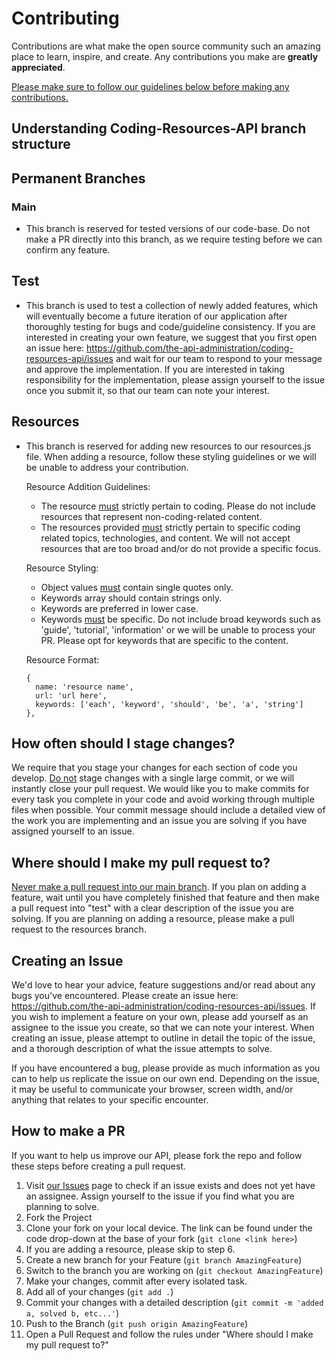 <!-- CONTRIBUTING -->

# Contributing

Contributions are what make the open source community such an amazing place to learn, inspire, and create. Any contributions you make are **greatly appreciated**. 

<ins>Please make sure to follow our guidelines below before making any contributions.</ins>



## Understanding Coding-Resources-API branch structure
## Permanent Branches
### Main
- This branch is reserved for tested versions of our code-base. Do not make a PR directly into this branch, as we require testing before we can confirm any feature.



## Test
- This branch is used to test a collection of newly added features, which will eventually become a future iteration of our application after thoroughly testing for bugs and code/guideline consistency. If you are interested in creating your own feature, we suggest that you first open an issue here: https://github.com/the-api-administration/coding-resources-api/issues and wait for our team to respond to your message and approve the implementation. If you are interested in taking responsibility for the implementation, please assign yourself to the issue once you submit it, so that our team can note your interest.



## Resources
- This branch is reserved for adding new resources to our resources.js file. When adding a resource, follow these styling guidelines or we will be unable to address your contribution. 

  Resource Addition Guidelines:

  - The resource <ins>must</ins> strictly pertain to coding. Please do not include resources that represent non-coding-related content.
  - The resources provided <ins>must</ins> strictly pertain to specific coding related topics, technologies, and content. We will not accept resources that are too broad and/or do not provide a specific focus.

  Resource Styling:

  - Object values <ins>must</ins> contain single quotes only.
  - Keywords array should contain strings only.
  - Keywords are preferred in lower case.
  - Keywords <ins>must</ins> be specific. Do not include broad keywords such as 'guide', 'tutorial', 'information' or we will be unable to process your PR. Please opt for keywords that are specific to the content.

  Resource Format:

  ```
  {
    name: 'resource name',
    url: 'url here',
    keywords: ['each', 'keyword', 'should', 'be', 'a', 'string']
  },
  ```
  
  
  
## How often should I stage changes?

We require that you stage your changes for each section of code you develop. <ins>Do not</ins> stage changes with a single large commit, or we will instantly close your pull request. We would like you to make commits for every task you complete in your code and avoid working through multiple files when possible. Your commit message should include a detailed view of the work you are implementing and an issue you are solving if you have assigned yourself to an issue.



## Where should I make my pull request to?

<ins>Never make a pull request into our main branch</ins>. If you plan on adding a feature, wait until you have completely finished that feature and then make a pull request into "test" with a clear description of the issue you are solving. If you are planning on adding a resource, please make a pull request to the resources branch.



## Creating an Issue

We'd love to hear your advice, feature suggestions and/or read about any bugs you've encountered. Please create an issue here: https://github.com/the-api-administration/coding-resources-api/issues. If you wish to implement a feature on your own, please add yourself as an assignee to the issue you create, so that we can note your interest. When creating an issue, please attempt to outline in detail the topic of the issue, and a thorough description of what the issue attempts to solve. 

If you have encountered a bug, please provide as much information as you can to help us replicate the issue on our own end. Depending on the issue, it may be useful to communicate your browser, screen width, and/or anything that relates to your specific encounter.



## How to make a PR

If you want to help us improve our API, please fork the repo and follow these steps before creating a pull request.

1. Visit [our Issues](https://github.com/the-api-administration/coding-resources-api/issues) page to check if an issue exists and does not yet have an assignee. Assign yourself to the issue if you find what you are planning to solve.
2. Fork the Project
3. Clone your fork on your local device. The link can be found under the code drop-down at the base of your fork (`git clone <link here>`)
4. If you are adding a resource, please skip to step 6.
5. Create a new branch for your Feature (`git branch AmazingFeature`)
6. Switch to the branch you are working on (`git checkout AmazingFeature`)
7. Make your changes, commit after every isolated task.
8. Add all of your changes (`git add .`)
9. Commit your changes with a detailed description (`git commit -m 'added a, solved b, etc...'`)
10. Push to the Branch (`git push origin AmazingFeature`)
11. Open a Pull Request and follow the rules under "Where should I make my pull request to?"
